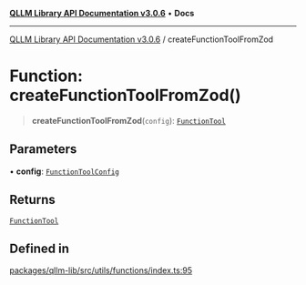 [**QLLM Library API Documentation v3.0.6**](../README.md) • **Docs**

***

[QLLM Library API Documentation v3.0.6](../globals.md) / createFunctionToolFromZod

# Function: createFunctionToolFromZod()

> **createFunctionToolFromZod**(`config`): [`FunctionTool`](../type-aliases/FunctionTool.md)

## Parameters

• **config**: [`FunctionToolConfig`](../type-aliases/FunctionToolConfig.md)

## Returns

[`FunctionTool`](../type-aliases/FunctionTool.md)

## Defined in

[packages/qllm-lib/src/utils/functions/index.ts:95](https://github.com/quantalogic/qllm/blob/b15a3aa4af263bce36ea091a0f29bf1255b95497/packages/qllm-lib/src/utils/functions/index.ts#L95)
